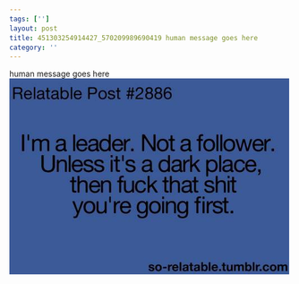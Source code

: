 ```yaml
---
tags: ['']
layout: post
title: 451303254914427_570209989690419 human message goes here
category: ''
---
```

human message goes here
![451303254914427_570209989690419](/uploads/2013-5-22-451303254914427_570209989690419-human-message-goes-here.jpg)
